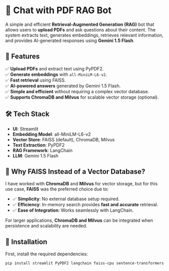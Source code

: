 # 📄 Chat with PDF RAG Bot  

A simple and efficient **Retrieval-Augmented Generation (RAG)** bot that allows users to **upload PDFs** and ask questions about their content. The system extracts text, generates embeddings, retrieves relevant information, and provides AI-generated responses using **Gemini 1.5 Flash**.  

## 🚀 Features  
✅ **Upload PDFs** and extract text using PyPDF2.  
✅ **Generate embeddings** with `all-MiniLM-L6-v2`.  
✅ **Fast retrieval** using FAISS.  
✅ **AI-powered answers** generated by Gemini 1.5 Flash.  
✅ **Simple and efficient** without requiring a complex vector database.  
✅ **Supports ChromaDB and Milvus** for scalable vector storage (optional).  

## 🛠 Tech Stack  
- **UI**: Streamlit  
- **Embedding Model**: all-MiniLM-L6-v2  
- **Vector Store**: FAISS (default), ChromaDB, Milvus  
- **Text Extraction**: PyPDF2  
- **RAG Framework**: LangChain  
- **LLM**: Gemini 1.5 Flash  

## 📝 Why FAISS Instead of a Vector Database?  
I have worked with **ChromaDB** and **Milvus** for vector storage, but for this use case, **FAISS** was the preferred choice due to:  
- ✅ **Simplicity**: No external database setup required.  
- ✅ **Efficiency**: In-memory search provides **fast and accurate** retrieval.  
- ✅ **Ease of Integration**: Works seamlessly with LangChain.  

For larger applications, **ChromaDB and Milvus** can be integrated when persistence and scalability are needed.  

## 🔧 Installation  
First, install the required dependencies:  
```bash
pip install streamlit PyPDF2 langchain faiss-cpu sentence-transformers google-generativeai chromadb pymilvus
